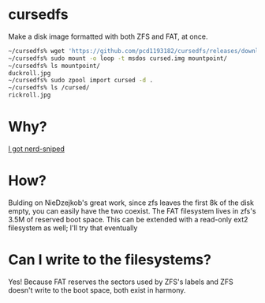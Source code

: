 # cursedfs

Make a disk image formatted with both ZFS and FAT, at once.

```bash
~/cursedfs% wget 'https://github.com/pcd1193182/cursedfs/releases/download/v1.1/cursed.img'
~/cursedfs% sudo mount -o loop -t msdos cursed.img mountpoint/
~/cursedfs% ls mountpoint/
duckroll.jpg
~/cursedfs% sudo zpool import cursed -d .
~/cursedfs% ls /cursed/
rickroll.jpg
```

# Why?

[I got nerd-sniped](https://twitter.com/NieDzejkob/status/1217221249409191936)

# How?

Bulding on NieDzejkob's great work, since zfs leaves the first 8k of
the disk empty, you can easily have the two coexist. The FAT
filesystem lives in zfs's 3.5M of reserved boot space. This can be
extended with a read-only ext2 filesystem as well; I'll try that
eventually

# Can I write to the filesystems?

Yes! Because FAT reserves the sectors used by ZFS's labels and ZFS
doesn't write to the boot space, both exist in harmony.
